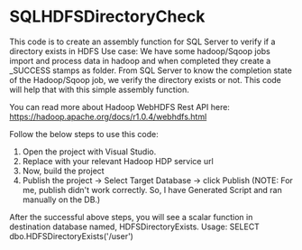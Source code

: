 # SQLHDFSDirectoryCheck
This code is to create an assembly function for SQL Server to verify if a directory exists in HDFS
Use case: We have some hadoop/Sqoop jobs import and process data in hadoop and when completed they create a _SUCCESS stamps as folder. From SQL Server to know the completion state of the Hadoop/Sqoop job, we verify the directory exists or not. This code will help that with this simple assembly function.

You can read more about Hadoop WebHDFS Rest API here: https://hadoop.apache.org/docs/r1.0.4/webhdfs.html

Follow the below steps to use this code:
1. Open the project with Visual Studio.
2. Replace <hadoopHDPServer> with your relevant Hadoop HDP service url
3. Now, build the project
4. Publish the project -> Select Target Database -> click Publish
	 (NOTE: For me, publish didn't work correctly. So, I have Generated Script and ran manually on the DB.)

After the successful above steps, you will see a scalar function in destination database named, HDFSDirectoryExists.
Usage: SELECT dbo.HDFSDirectoryExists('/user')


